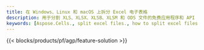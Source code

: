 ```yaml
---
title: 在 Windows、Linux 和 macOS 上拆分 Excel 电子表格
description: 用于分割 XLS、XLSX、XLSB、XLSM 和 ODS 文件的免费应用程序和 API
keywords: [Aspose.Cells., split excel files., how to split excel files into multiple files., excel splitter., split Cell., Cell splitter]
---
```

{{< blocks/products/pf/agp/feature-solution >}} 
